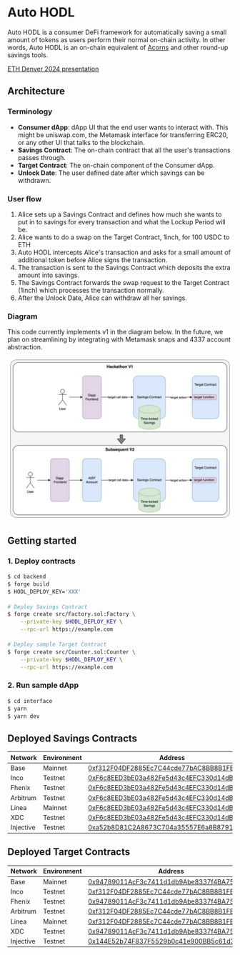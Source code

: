 # Auto HODL

Auto HODL is a consumer DeFi framework for automatically saving a small amount of tokens as users perform their normal on-chain activity. In other words, Auto HODL is an on-chain equivalent of [Acorns](https://www.acorns.com/) and other round-up savings tools.

[ETH Denver 2024 presentation](https://docs.google.com/presentation/d/1a946eixqBip8SjOVe2Uf69EXOgODFZ3A_THlTs5XUBc/edit?usp=sharing)

## Architecture

### Terminology

-   **Consumer dApp**: dApp UI that the end user wants to interact with. This might be uniswap.com, the Metamask interface for transferring ERC20, or any other UI that talks to the blockchain.
-   **Savings Contract**: The on-chain contract that all the user's transactions passes through.
-   **Target Contract**: The on-chain component of the Consumer dApp.
-   **Unlock Date**: The user defined date after which savings can be withdrawn.

### User flow

1. Alice sets up a Savings Contract and defines how much she wants to put in to savings for every transaction and what the Lockup Period will be.
1. Alice wants to do a swap on the Target Contract, 1inch, for 100 USDC to ETH
1. Auto HODL intercepts Alice's transaction and asks for a small amount of additional token before Alice signs the transaction.
1. The transaction is sent to the Savings Contract which deposits the extra amount into savings.
1. The Savings Contract forwards the swap request to the Target Contract (1inch) which processes the transaction normally.
1. After the Unlock Date, Alice can withdraw all her savings.

### Diagram

This code currently implements v1 in the diagram below. In the future, we plan on streamlining by integrating with Metamask snaps and 4337 account abstraction.

![Auto HODL design](auto-hodl-design.jpg)

## Getting started

### 1. Deploy contracts

```sh
$ cd backend
$ forge build
$ HODL_DEPLOY_KEY='XXX'

# Deploy Savings Contract
$ forge create src/Factory.sol:Factory \
    --private-key $HODL_DEPLOY_KEY \
    --rpc-url https://example.com

# Deploy sample Target Contract
$ forge create src/Counter.sol:Counter \
    --private-key $HODL_DEPLOY_KEY \
    --rpc-url https://example.com
```

### 2. Run sample dApp

```sh
$ cd interface
$ yarn
$ yarn dev
```

## Deployed Savings Contracts

| Network   | Environment | Address                                                                                                                                      |
| --------- | ----------- | -------------------------------------------------------------------------------------------------------------------------------------------- |
| Base      | Mainnet     | [0xf312F04DF2885Ec7C44cde77bAC8BB8B1FB4Aa20](https://basescan.org/address/0xf312f04df2885ec7c44cde77bac8bb8b1fb4aa20)                        |
| Inco      | Testnet     | [0xF6c8EED3bE03a482Fe5d43c4EFC330d14dB7cfA4](https://explorer.testnet.inco.org/address/0xF6c8EED3bE03a482Fe5d43c4EFC330d14dB7cfA4)           |
| Fhenix    | Testnet     | [0xF6c8EED3bE03a482Fe5d43c4EFC330d14dB7cfA4](https://explorer.testnet.fhenix.zone/address/0xF6c8EED3bE03a482Fe5d43c4EFC330d14dB7cfA4)        |
| Arbitrum  | Testnet     | [0xF6c8EED3bE03a482Fe5d43c4EFC330d14dB7cfA4](https://sepolia.arbiscan.io/address/0xF6c8EED3bE03a482Fe5d43c4EFC330d14dB7cfA4)                 |
| Linea     | Mainnet     | [0xF6c8EED3bE03a482Fe5d43c4EFC330d14dB7cfA4](https://lineascan.build/address/0xF6c8EED3bE03a482Fe5d43c4EFC330d14dB7cfA4)                     |
| XDC       | Testnet     | [0xF6c8EED3bE03a482Fe5d43c4EFC330d14dB7cfA4](https://apothem.blocksscan.io/address/xdcf6c8eed3be03a482fe5d43c4efc330d14db7cfa4#transactions) |
| Injective | Testnet     | [0xa52b8D81C2A8673C704a35557E6a8B8791fC3506](https://testnet.explorer.injective.network/account/inj1554cmqwz4pnncuz2x42hu65ts7glcdgxycyy7m/) |

## Deployed Target Contracts

| Network   | Environment | Address                                                                                                                                      |
| --------- | ----------- | -------------------------------------------------------------------------------------------------------------------------------------------- |
| Base      | Mainnet     | [0x94789011AcF3c7411d1db9Abe8337f4BA7589D9f](https://basescan.org/address/0x94789011AcF3c7411d1db9Abe8337f4BA7589D9f)                        |
| Inco      | Testnet     | [0xf312F04DF2885Ec7C44cde77bAC8BB8B1FB4Aa20](https://explorer.testnet.inco.org/address/0xf312F04DF2885Ec7C44cde77bAC8BB8B1FB4Aa20)           |
| Fhenix    | Testnet     | [0x94789011AcF3c7411d1db9Abe8337f4BA7589D9f](https://explorer.testnet.fhenix.zone/address/0x94789011AcF3c7411d1db9Abe8337f4BA7589D9f)        |
| Arbitrum  | Testnet     | [0xf312F04DF2885Ec7C44cde77bAC8BB8B1FB4Aa20](https://sepolia.arbiscan.io/address/0xf312f04df2885ec7c44cde77bac8bb8b1fb4aa20)                 |
| Linea     | Mainnet     | [0xf312F04DF2885Ec7C44cde77bAC8BB8B1FB4Aa20](https://lineascan.build/address/0xf312F04DF2885Ec7C44cde77bAC8BB8B1FB4Aa20)                     |
| XDC       | Testnet     | [0x94789011AcF3c7411d1db9Abe8337f4BA7589D9f](https://apothem.blocksscan.io/address/xdc94789011acf3c7411d1db9abe8337f4ba7589d9f#transactions) |
| Injective | Testnet     | [0x144E52b74F837F5529b0c41e900BB5c61d30afb4](https://testnet.explorer.injective.network/account/inj1z3899d60sdl422dscs0fqza4ccwnpta5xw4pcc/) |
